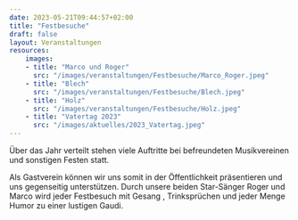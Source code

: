 ```yaml
---
date: 2023-05-21T09:44:57+02:00
title: "Festbesuche"
draft: false
layout: Veranstaltungen
resources:
    images:
    - title: "Marco und Roger"
      src: "/images/veranstaltungen/Festbesuche/Marco_Roger.jpeg"
    - title: "Blech"
      src: "/images/veranstaltungen/Festbesuche/Blech.jpeg"
    - title: "Holz"
      src: "/images/veranstaltungen/Festbesuche/Holz.jpeg"
    - title: "Vatertag 2023"
      src: "/images/aktuelles/2023_Vatertag.jpeg"
---
```



Über das Jahr verteilt stehen viele Auftritte bei befreundeten Musikvereinen und sonstigen Festen statt.  


Als Gastverein können wir uns somit in der Öffentlichkeit präsentieren und uns gegenseitig unterstützen. 
Durch unsere beiden Star-Sänger Roger und Marco wird jeder Festbesuch mit Gesang , Trinksprüchen und jeder Menge Humor zu einer lustigen Gaudi.
